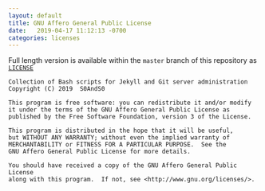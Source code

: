 ```yaml
---
layout: default
title: GNU Affero General Public License
date:   2019-04-17 11:12:13 -0700
categories: licenses
---
```


Full length version is available within the `master` branch of this repository as [`LICENSE`][license]


```
Collection of Bash scripts for Jekyll and Git server administration
Copyright (C) 2019  S0AndS0

This program is free software: you can redistribute it and/or modify
it under the terms of the GNU Affero General Public License as
published by the Free Software Foundation, version 3 of the License.

This program is distributed in the hope that it will be useful,
but WITHOUT ANY WARRANTY; without even the implied warranty of
MERCHANTABILITY or FITNESS FOR A PARTICULAR PURPOSE.  See the
GNU Affero General Public License for more details.

You should have received a copy of the GNU Affero General Public License
along with this program.  If not, see <http://www.gnu.org/licenses/>.
```

[license]: https://github.com/S0AndS0/Jekyll_Admin/blob/master/LICENSE
